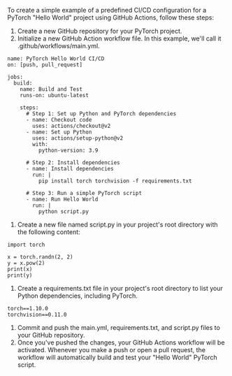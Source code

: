 To create a simple example of a predefined CI/CD configuration for a PyTorch "Hello World" project using GitHub Actions, follow these steps:

1. Create a new GitHub repository for your PyTorch project.
1. Initialize a new GitHub Action workflow file. In this example, we'll call it .github/workflows/main.yml.
```
name: PyTorch Hello World CI/CD
on: [push, pull_request]

jobs:
  build:
    name: Build and Test
    runs-on: ubuntu-latest

    steps:
      # Step 1: Set up Python and PyTorch dependencies
      - name: Checkout code
        uses: actions/checkout@v2
      - name: Set up Python
        uses: actions/setup-python@v2
        with:
          python-version: 3.9

      # Step 2: Install dependencies
      - name: Install dependencies
        run: |
          pip install torch torchvision -f requirements.txt

      # Step 3: Run a simple PyTorch script
      - name: Run Hello World
        run: |
          python script.py
```
1. Create a new file named script.py in your project's root directory with the following content:
```
import torch

x = torch.randn(2, 2)
y = x.pow(2)
print(x)
print(y)
```
1. Create a requirements.txt file in your project's root directory to list your Python dependencies, including PyTorch.
```
torch==1.10.0
torchvision==0.11.0
```
1. Commit and push the main.yml, requirements.txt, and script.py files to your GitHub repository.
1. Once you've pushed the changes, your GitHub Actions workflow will be activated. Whenever you make a push or open a pull request, the workflow will automatically build and test your "Hello World" PyTorch script.
